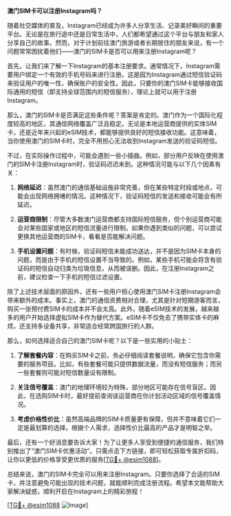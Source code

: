 **澳门SIM卡可以注册Instagram吗？**

随着社交媒体的普及，Instagram已经成为许多人分享生活、记录美好瞬间的重要平台。无论是在旅行途中还是日常生活中，人们都希望通过这个平台与朋友和家人分享自己的故事。然而，对于计划前往澳门旅游或者长期居住的朋友来说，有一个问题常常困扰着他们——澳门的SIM卡是否可以用来注册Instagram呢？

首先，让我们来了解一下Instagram的基本注册要求。通常情况下，Instagram需要用户绑定一个有效的手机号码来进行注册。这是因为Instagram通过短信验证码来验证用户的唯一性，确保账户的安全性。因此，只要你的澳门SIM卡能够接收国际通用的短信（即支持全球范围内的短信服务），理论上就可以用于注册Instagram。

那么，澳门的SIM卡是否满足这些条件呢？答案是肯定的。澳门作为一个国际化程度较高的地区，其通信网络覆盖广泛且稳定。无论是本地运营商提供的实体SIM卡，还是近年来兴起的eSIM技术，都能够提供良好的短信接收功能。这意味着，当你使用澳门的SIM卡时，完全不用担心无法收到Instagram发送的验证码短信。

不过，在实际操作过程中，可能会遇到一些小插曲。例如，部分用户反映在使用澳门的SIM卡注册Instagram时，验证码迟迟未到。这种情况可能与以下几个因素有关：

1. **网络延迟**：虽然澳门的通信基础设施非常完善，但在某些特定时段或地点，可能会出现网络拥堵的情况。这种情况下，验证码短信的发送和接收可能会有所延迟。
   
2. **运营商限制**：尽管大多数澳门运营商都支持国际短信服务，但个别运营商可能会对某些国家或地区的短信流量进行限制。如果你遇到类似的问题，可以尝试更换其他运营商的SIM卡，看看是否能解决问题。

3. **手机设置问题**：有时候，验证码短信未能成功送达，并不是因为SIM卡本身的问题，而是由于手机的短信设置不当导致的。例如，某些手机可能会将含有验证码的短信自动归类为垃圾信息，从而被误删。因此，在注册Instagram之前，建议检查一下手机的短信过滤设置。

除了上述技术层面的原因外，还有一些用户担心使用澳门SIM卡注册Instagram会带来额外的成本。事实上，澳门的通信资费相对合理，尤其是针对短期游客而言，购买一张预付费SIM卡的成本并不会太高。此外，随着eSIM技术的发展，越来越多的用户开始选择虚拟SIM卡作为替代方案。eSIM卡不仅免去了携带实体卡的麻烦，还支持多设备共享，非常适合经常跨国旅行的人群。

那么，如何选择适合自己的澳门SIM卡呢？以下是一些实用的小贴士：

1. **了解套餐内容**：在购买SIM卡之前，务必仔细阅读套餐说明，确保它包含你需要的服务项目。比如，有些套餐可能只提供数据流量，而没有短信服务；而另一些套餐则可能对短信数量设有限制。

2. **关注信号覆盖**：澳门的地理环境较为特殊，部分地区可能存在信号盲区。因此，在选购SIM卡时，最好提前查询该运营商在你计划活动区域的信号覆盖情况。

3. **考虑价格性价比**：虽然高端品牌的SIM卡质量更有保障，但并不意味着它们一定是最划算的选择。根据个人需求，选择性价比最高的产品才是明智之举。

最后，还有一个好消息要告诉大家！为了让更多人享受到便捷的通信服务，我们特别推出了“澳门SIM卡优惠活动”。只需点击下方链接，即可轻松获取专属折扣码，让你以更低的价格享受更优质的服务[[TG💪+ @esim1088](https://t.me/s/esim1088)]。

总结来说，澳门的SIM卡完全可以用来注册Instagram。只要你选择了合适的SIM卡，并注意避免可能出现的技术问题，就能顺利完成注册流程。希望本文能帮助大家解决疑惑，顺利开启在Instagram上的精彩旅程！

[[TG💪+ @esim1088](https://t.me/s/esim1088) ![Image](https://i.postimg.cc/4NQfJmqS/Snipaste-2025-05-13-00-14-12.png)]